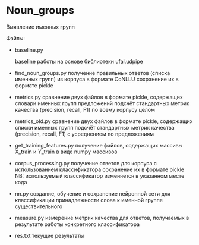 # Noun_groups

Выявление именных групп

Файлы:
+ baseline.py

	baseline работы на основе библиотеки ufal.udpipe
+ find_noun_groups.py
	получение правильных ответов (списка именных групп) из корпуса в формате CoNLLU
	сохранение их в формате pickle
+ metrics.py
	сравнение двух файлов в формате pickle, содержащих словари именных групп предложений
	подсчёт стандартных метрик качества (precision, recall, F1) по всему корпусу  целом
+ metrics_old.py
	сравнение двух файлов в формате pickle, содержащих списки именных групп
	подсчёт стандартных метрик качества (precision, recall, F1) с усреднением по предложениям
+ get_training_features.py
	получение файлов, содержащих массивы X_train и Y_train в виде numpy массивов
+ corpus_processing.py
	получение ответов для корпуса с использованием классификатора
	сохранение их в формате pickle
	NB: используемый классификатор изменяется в указанном месте кода
+ nn.py
	создание, обучение и сохранение нейронной сети для классификации принадлежности слова к именной группе существительного
+ measure.py
	измерение метрик качества для ответов, получаемых в результате работы конкретного классификатора
+ res.txt
	текущие результаты
